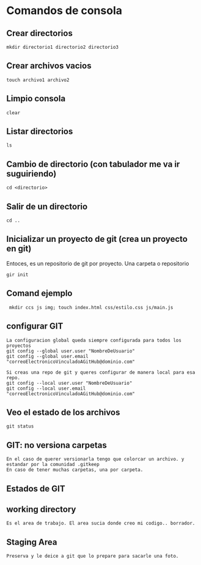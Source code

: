 # Comandos de consola

## Crear directorios

    mkdir directorio1 directorio2 directorio3

##  Crear archivos vacios

    touch archivo1 archivo2

## Limpio consola

    clear

## Listar directorios
 
    ls 

## Cambio de directorio (con tabulador me va ir suguiriendo)

    cd <directorio>

## Salir de un directorio

    cd ..

## Inicializar un proyecto de git (crea un proyecto en git)
Entoces, es un repositorio de git por proyecto. Una carpeta o repositorio

    gir init

## Comand ejemplo
     
     mkdir ccs js img; touch index.html css/estilo.css js/main.js

## configurar GIT

    La configuracion global queda siempre configurada para todos los proyectos
    git config --global user.user "NombreDeUsuario"
    git config --global user.email "correoElectronicoVinculadoAGitHub@dominio.com"

    Si creas una repo de git y queres configurar de manera local para esa repo.
    git config --local user.user "NombreDeUsuario"
    git config --local user.email "correoElectronicoVinculadoAGitHub@dominio.com"


## Veo el estado de los archivos

    git status

## GIT: no versiona carpetas

    En el caso de querer versionarla tengo que colorcar un archivo. y estandar por la comunidad .gitkeep
    En caso de tener muchas carpetas, una por carpeta.

## Estados de GIT 

## working directory

    Es el area de trabajo. El area sucia donde creo mi codigo.. borrador.

## Staging Area

    Preserva y le deice a git que lo prepare para sacarle una foto.
